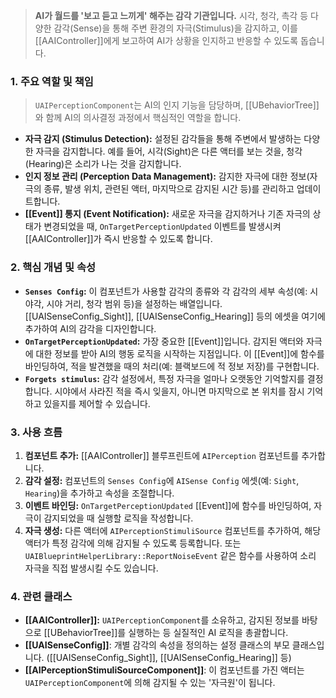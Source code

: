 ---
---
> **AI가 월드를 '보고 듣고 느끼게' 해주는 감각 기관입니다.** 시각, 청각, 촉각 등 다양한 감각(Sense)을 통해 주변 환경의 자극(Stimulus)을 감지하고, 이를 [[AAIController]]에게 보고하여 AI가 상황을 인지하고 반응할 수 있도록 돕습니다.

### **1. 주요 역할 및 책임**
> `UAIPerceptionComponent`는 AI의 인지 기능을 담당하며, [[UBehaviorTree]]와 함께 AI의 의사결정 과정에서 핵심적인 역할을 합니다.
* **자극 감지 (Stimulus Detection):**
    설정된 감각들을 통해 주변에서 발생하는 다양한 자극을 감지합니다. 예를 들어, 시각(Sight)은 다른 액터를 보는 것을, 청각(Hearing)은 소리가 나는 것을 감지합니다.
* **인지 정보 관리 (Perception Data Management):**
    감지한 자극에 대한 정보(자극의 종류, 발생 위치, 관련된 액터, 마지막으로 감지된 시간 등)를 관리하고 업데이트합니다.
* **[[Event]] 통지 (Event Notification):**
    새로운 자극을 감지하거나 기존 자극의 상태가 변경되었을 때, `OnTargetPerceptionUpdated` 이벤트를 발생시켜 [[AAIController]]가 즉시 반응할 수 있도록 합니다.

### **2. 핵심 개념 및 속성**
* **`Senses Config`:**
    이 컴포넌트가 사용할 감각의 종류와 각 감각의 세부 속성(예: 시야각, 시야 거리, 청각 범위 등)을 설정하는 배열입니다. [[UAISenseConfig_Sight]], [[UAISenseConfig_Hearing]] 등의 에셋을 여기에 추가하여 AI의 감각을 디자인합니다.
* **`OnTargetPerceptionUpdated`:**
    가장 중요한 [[Event]]입니다. 감지된 액터와 자극에 대한 정보를 받아 AI의 행동 로직을 시작하는 지점입니다. 이 [[Event]]에 함수를 바인딩하여, 적을 발견했을 때의 처리(예: 블랙보드에 적 정보 저장)를 구현합니다.
* **`Forgets stimulus`:**
    감각 설정에서, 특정 자극을 얼마나 오랫동안 기억할지를 결정합니다. 시야에서 사라진 적을 즉시 잊을지, 아니면 마지막으로 본 위치를 잠시 기억하고 있을지를 제어할 수 있습니다.

### **3. 사용 흐름**
1.  **컴포넌트 추가:** [[AAIController]] 블루프린트에 `AIPerception` 컴포넌트를 추가합니다.
2.  **감각 설정:** 컴포넌트의 `Senses Config`에 `AISense Config` 에셋(예: `Sight`, `Hearing`)을 추가하고 속성을 조절합니다.
3.  **이벤트 바인딩:** `OnTargetPerceptionUpdated` [[Event]]에 함수를 바인딩하여, 자극이 감지되었을 때 실행할 로직을 작성합니다.
4.  **자극 생성:** 다른 액터에 `AIPerceptionStimuliSource` 컴포넌트를 추가하여, 해당 액터가 특정 감각에 의해 감지될 수 있도록 등록합니다. 또는 `UAIBlueprintHelperLibrary::ReportNoiseEvent` 같은 함수를 사용하여 소리 자극을 직접 발생시킬 수도 있습니다.

### **4. 관련 클래스**
* **[[AAIController]]:**
    `UAIPerceptionComponent`를 소유하고, 감지된 정보를 바탕으로 [[UBehaviorTree]]를 실행하는 등 실질적인 AI 로직을 총괄합니다.
* **[[UAISenseConfig]]**: 
    개별 감각의 속성을 정의하는 설정 클래스의 부모 클래스입니다. ([[UAISenseConfig_Sight]], [[UAISenseConfig_Hearing]] 등)
* **[[AIPerceptionStimuliSourceComponent]]**: 
    이 컴포넌트를 가진 액터는 `UAIPerceptionComponent`에 의해 감지될 수 있는 '자극원'이 됩니다.